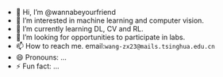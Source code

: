 - 👋 Hi, I’m @wannabeyourfriend
- 👀 I’m interested in machine learning and computer vision.
- 🌱 I’m currently learning DL, CV and RL.
- 💞️ I’m looking for opportunities to participate in labs.
- 📫 How to reach me. email:`wang-zx23@mails.tsinghua.edu.cn`
- 😄 Pronouns: ...
- ⚡ Fun fact: ...

<!---
wannabeyourfriend/wannabeyourfriend is a ✨ special ✨ repository because its `README.md` (this file) appears on your GitHub profile.
You can click the Preview link to take a look at your changes.
--->
